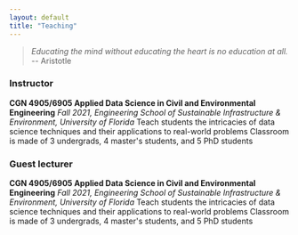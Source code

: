 ```yaml
---
layout: default
title: "Teaching"
---
```


> *Educating the mind without educating the heart 
> is no education at all.*           -- Aristotle

### Instructor
**CGN 4905/6905 Applied Data Science in Civil and Environmental Engineering**
*Fall 2021, Engineering School of Sustainable Infrastructure & Environment, University of Florida*
Teach students the intricacies of data science techniques and their applications to real-world problems
Classroom is made of 3 undergrads, 4 master's students, and 5 PhD students

### Guest lecturer
**CGN 4905/6905 Applied Data Science in Civil and Environmental Engineering**
*Fall 2021, Engineering School of Sustainable Infrastructure & Environment, University of Florida*
Teach students the intricacies of data science techniques and their applications to real-world problems
Classroom is made of 3 undergrads, 4 master's students, and 5 PhD students

